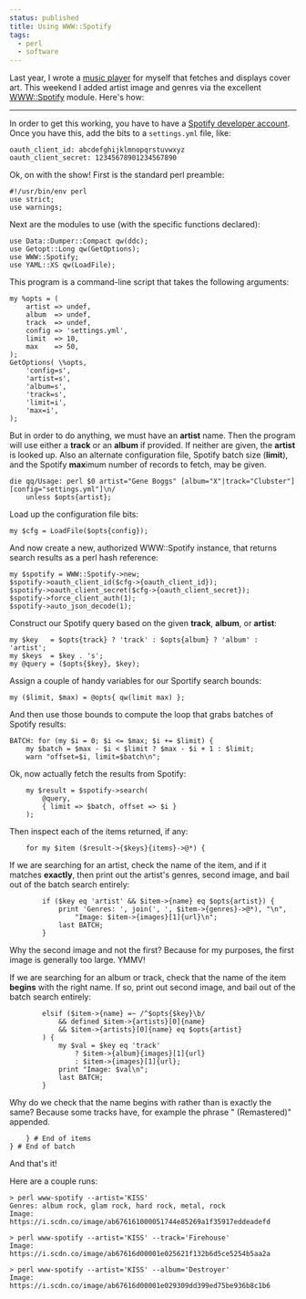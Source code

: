 ```yaml
---
status: published
title: Using WWW::Spotify
tags:
  - perl
  - software
---
```


Last year, I wrote a [music player](https://github.com/ology/audio-player) for myself that fetches and displays cover art. This weekend I added artist image and genres via the excellent [WWW::Spotify](https://metacpan.org/pod/WWW::Spotify) module. Here's how:

---

In order to get this working, you have to have a [Spotify developer account](https://developer.spotify.com/dashboard/). Once you have this, add the bits to a `settings.yml` file, like:

    oauth_client_id: abcdefghijklmnopqrstuvwxyz
    oauth_client_secret: 12345678901234567890

Ok, on with the show!  First is the standard perl preamble:

    #!/usr/bin/env perl
    use strict;
    use warnings;

Next are the modules to use (with the specific functions declared):

    use Data::Dumper::Compact qw(ddc);
    use Getopt::Long qw(GetOptions);
    use WWW::Spotify;
    use YAML::XS qw(LoadFile);

This program is a command-line script that takes the following arguments:

    my %opts = (
        artist => undef,
        album  => undef,
        track  => undef,
        config => 'settings.yml',
        limit  => 10,
        max    => 50,
    );
    GetOptions( \%opts,
        'config=s',
        'artist=s',
        'album=s',
        'track=s',
        'limit=i',
        'max=i',
    );

But in order to do anything, we must have an **artist** name. Then the program will use either a **track** or an **album** if provided. If neither are given, the **artist** is looked up. Also an alternate configuration file, Spotify batch size (**limit**), and the Spotify **max**imum number of records to fetch, may be given.

    die qq/Usage: perl $0 artist="Gene Boggs" [album="X"|track="Clubster"] [config="settings.yml"]\n/
        unless $opts{artist};

Load up the configuration file bits:

    my $cfg = LoadFile($opts{config});

And now create a new, authorized WWW::Spotify instance, that returns search results as a perl hash reference:

    my $spotify = WWW::Spotify->new;
    $spotify->oauth_client_id($cfg->{oauth_client_id});
    $spotify->oauth_client_secret($cfg->{oauth_client_secret});
    $spotify->force_client_auth(1);
    $spotify->auto_json_decode(1);

Construct our Spotify query based on the given **track**, **album**, or **artist**:

    my $key   = $opts{track} ? 'track' : $opts{album} ? 'album' : 'artist';
    my $keys  = $key . 's';
    my @query = ($opts{$key}, $key);

Assign a couple of handy variables for our Sportify search bounds:

    my ($limit, $max) = @opts{ qw(limit max) };

And then use those bounds to compute the loop that grabs batches of Spotify results:

    BATCH: for (my $i = 0; $i <= $max; $i += $limit) {
        my $batch = $max - $i < $limit ? $max - $i + 1 : $limit;
        warn "offset=$i, limit=$batch\n";

Ok, now actually fetch the results from Spotify:

        my $result = $spotify->search(
            @query,
            { limit => $batch, offset => $i }
        );

Then inspect each of the items returned, if any:

        for my $item ($result->{$keys}{items}->@*) {

If we are searching for an artist, check the name of the item, and if it matches __exactly__, then print out the artist's genres, second image, and bail out of the batch search entirely:

            if ($key eq 'artist' && $item->{name} eq $opts{artist}) {
                print 'Genres: ', join(', ', $item->{genres}->@*), "\n",
                    "Image: $item->{images}[1]{url}\n";
                last BATCH;
            }

Why the second image and not the first? Because for my purposes, the first image is generally too large. YMMV!

If we are searching for an album or track, check that the name of the item __begins__ with the right name. If so, print out second image, and bail out of the batch search entirely:

            elsif ($item->{name} =~ /^$opts{$key}\b/
                && defined $item->{artists}[0]{name}
                && $item->{artists}[0]{name} eq $opts{artist}
            ) {
                my $val = $key eq 'track'
                    ? $item->{album}{images}[1]{url}
                    : $item->{images}[1]{url};
                print "Image: $val\n";
                last BATCH;
            }

Why do we check that the name begins with rather than is exactly the same? Because some tracks have, for example the phrase " (Remastered)" appended.

        } # End of items
    } # End of batch

And that's it!

Here are a couple runs:

    > perl www-spotify --artist='KISS'
    Genres: album rock, glam rock, hard rock, metal, rock
    Image: https://i.scdn.co/image/ab676161000051744e85269a1f35917eddeadefd

    > perl www-spotify --artist='KISS' --track='Firehouse'
    Image: https://i.scdn.co/image/ab67616d00001e025621f132b6d5ce5254b5aa2a

    > perl www-spotify --artist='KISS' --album='Destroyer'
    Image: https://i.scdn.co/image/ab67616d00001e029309dd399ed75be936b8c1b6

